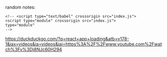 
random notes:

 <!-- <script crossorigin src="https://unpkg.com/react@16/umd/react.production.min.js"></script>
    <script crossorigin src="https://unpkg.com/react-dom@16/umd/react-dom.production.min.js"></script>
    <script crossorigin  src="https://unpkg.com/babel-standalone@6.15.0/babel.min.js"></script>
    </div> -->

    <!-- <script type="text/babel" crossorigin src="index.js">
    <script type="module" crossorigin src="index.js">
    type="module"
    -->

https://duckduckgo.com/?q=react+app+loading&atb=v178-1&iax=videos&ia=videos&iai=https%3A%2F%2Fwww.youtube.com%2Fwatch%3Fv%3Dj8NJc60H294
